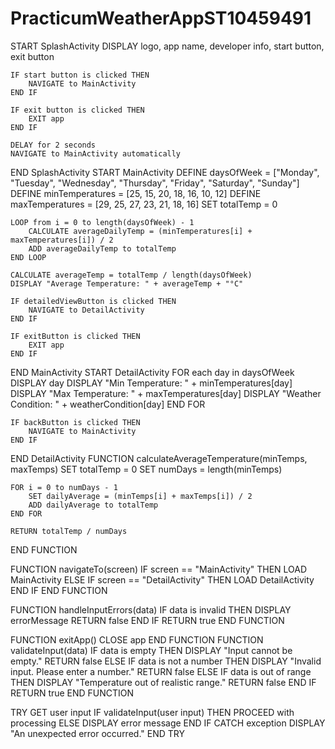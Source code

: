 # PracticumWeatherAppST10459491
START SplashActivity
    DISPLAY logo, app name, developer info, start button, exit button

    IF start button is clicked THEN
        NAVIGATE to MainActivity
    END IF

    IF exit button is clicked THEN
        EXIT app
    END IF

    DELAY for 2 seconds
    NAVIGATE to MainActivity automatically
END SplashActivity
START MainActivity
    DEFINE daysOfWeek = ["Monday", "Tuesday", "Wednesday", "Thursday", "Friday", "Saturday", "Sunday"]
    DEFINE minTemperatures = [25, 15, 20, 18, 16, 10, 12]
    DEFINE maxTemperatures = [29, 25, 27, 23, 21, 18, 16]
    SET totalTemp = 0

    LOOP from i = 0 to length(daysOfWeek) - 1
        CALCULATE averageDailyTemp = (minTemperatures[i] + maxTemperatures[i]) / 2
        ADD averageDailyTemp to totalTemp
    END LOOP

    CALCULATE averageTemp = totalTemp / length(daysOfWeek)
    DISPLAY "Average Temperature: " + averageTemp + "°C"

    IF detailedViewButton is clicked THEN
        NAVIGATE to DetailActivity
    END IF

    IF exitButton is clicked THEN
        EXIT app
    END IF
END MainActivity
START DetailActivity
    FOR each day in daysOfWeek
        DISPLAY day
        DISPLAY "Min Temperature: " + minTemperatures[day]
        DISPLAY "Max Temperature: " + maxTemperatures[day]
        DISPLAY "Weather Condition: " + weatherCondition[day]
    END FOR

    IF backButton is clicked THEN
        NAVIGATE to MainActivity
    END IF
END DetailActivity
FUNCTION calculateAverageTemperature(minTemps, maxTemps)
    SET totalTemp = 0
    SET numDays = length(minTemps)
    
    FOR i = 0 to numDays - 1
        SET dailyAverage = (minTemps[i] + maxTemps[i]) / 2
        ADD dailyAverage to totalTemp
    END FOR

    RETURN totalTemp / numDays
END FUNCTION

FUNCTION navigateTo(screen)
    IF screen == "MainActivity" THEN
        LOAD MainActivity
    ELSE IF screen == "DetailActivity" THEN
        LOAD DetailActivity
    END IF
END FUNCTION

FUNCTION handleInputErrors(data)
    IF data is invalid THEN
        DISPLAY errorMessage
        RETURN false
    END IF
    RETURN true
END FUNCTION

FUNCTION exitApp()
    CLOSE app
END FUNCTION
FUNCTION validateInput(data)
    IF data is empty THEN
        DISPLAY "Input cannot be empty."
        RETURN false
    ELSE IF data is not a number THEN
        DISPLAY "Invalid input. Please enter a number."
        RETURN false
    ELSE IF data is out of range THEN
        DISPLAY "Temperature out of realistic range."
        RETURN false
    END IF
    RETURN true
END FUNCTION

TRY
    GET user input
    IF validateInput(user input) THEN
        PROCEED with processing
    ELSE
        DISPLAY error message
    END IF
CATCH exception
    DISPLAY "An unexpected error occurred."
END TRY
